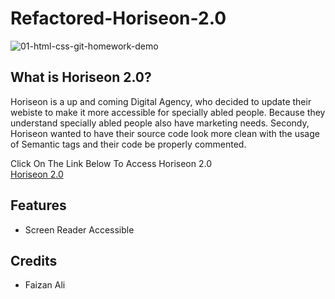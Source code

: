 
# Refactored-Horiseon-2.0
![01-html-css-git-homework-demo](https://user-images.githubusercontent.com/86381238/130342453-33dfb75d-d451-43ac-b0b3-e58d4547b47f.png)

## What is Horiseon 2.0?
Horiseon is a up and coming Digital Agency, who decided to update their webiste to make it more accessible for specially abled people. Because they understand specially abled people also have marketing needs.
Secondy, Horiseon wanted to have their source code look more clean with the usage of Semantic tags and their code be properly commented.
 
Click On The Link Below To Access Horiseon 2.0 <br>
<a href=https://alifaizan786-op.github.io/Refactored-Horiseon-2.0/#search-engine-optimization> Horiseon 2.0 </a>

## Features<br>
- Screen Reader Accessible

## Credits<br>
- Faizan Ali


